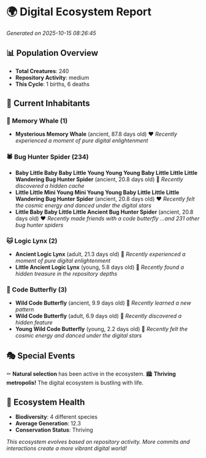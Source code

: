 # 🌍 Digital Ecosystem Report
*Generated on 2025-10-15 08:26:45*

## 📊 Population Overview
- **Total Creatures**: 240
- **Repository Activity**: medium
- **This Cycle**: 1 births, 6 deaths

## 👥 Current Inhabitants

### 🐋 Memory Whale (1)
- **Mysterious Memory Whale** (ancient, 87.8 days old) ❤️
  *Recently experienced a moment of pure digital enlightenment*

### 🕷️ Bug Hunter Spider (234)
- **Baby Little Baby Baby Little Young Young Young Baby Little Little Little Wandering Bug Hunter Spider** (ancient, 20.8 days old) 💛
  *Recently discovered a hidden cache*
- **Little Little Mini Young Mini Young Young Baby Little Little Little Wandering Bug Hunter Spider** (ancient, 20.8 days old) ❤️
  *Recently felt the cosmic energy and danced under the digital stars*
- **Little Baby Baby Little Little Ancient Bug Hunter Spider** (ancient, 20.8 days old) ❤️
  *Recently made friends with a code butterfly*
  *...and 231 other bug hunter spiders*

### 🐱 Logic Lynx (2)
- **Ancient Logic Lynx** (adult, 21.3 days old) 💛
  *Recently experienced a moment of pure digital enlightenment*
- **Little Ancient Logic Lynx** (young, 5.8 days old) 💚
  *Recently found a hidden treasure in the repository depths*

### 🦋 Code Butterfly (3)
- **Wild Code Butterfly** (ancient, 9.9 days old) 💛
  *Recently learned a new pattern*
- **Wild Code Butterfly** (adult, 6.9 days old) 💚
  *Recently discovered a hidden feature*
- **Young Wild Code Butterfly** (young, 2.2 days old) 💚
  *Recently felt the cosmic energy and danced under the digital stars*

## 🎭 Special Events

⚰️ **Natural selection** has been active in the ecosystem.
🏙️ **Thriving metropolis!** The digital ecosystem is bustling with life.

## 🔬 Ecosystem Health
- **Biodiversity**: 4 different species
- **Average Generation**: 12.3
- **Conservation Status**: Thriving

*This ecosystem evolves based on repository activity. More commits and interactions create a more vibrant digital world!*